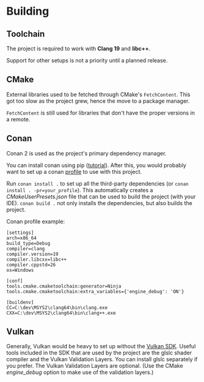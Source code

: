 # Building

## Toolchain

The project is required to work with **Clang 19** and **libc++**.

Support for other setups is not a priority until a planned release.

## CMake

External libraries used to be fetched through CMake's `FetchContent`.
This got too slow as the project grew, hence the move to a package manager.

`FetchContent` is still used for libraries that don't have the proper versions in a remote.

## Conan

Conan 2 is used as the project's primary dependency manager.

You can install conan using pip ([tutorial](https://docs.conan.io/2/installation.html)).
After this, you would probably want to set up a conan [profile](https://docs.conan.io/2/reference/config_files/profiles.html#profiles) to use with this project.

Run `conan install .` to set up all the third-party dependencies (or `conan install . -pr=your_profile`).
This automatically creates a _CMakeUserPresets.json_ file that can be used to build the project (with your IDE).
`conan build .` not only installs the dependencies, but also builds the project.

Conan profile example:

```
[settings]
arch=x86_64
build_type=Debug
compiler=clang
compiler.version=19
compiler.libcxx=libc++
compiler.cppstd=26
os=Windows

[conf]
tools.cmake.cmaketoolchain:generator=Ninja
tools.cmake.cmaketoolchain:extra_variables={'engine_debug': 'ON'}

[buildenv]
CC=C:\dev\MSYS2\clang64\bin\clang.exe
CXX=C:\dev\MSYS2\clang64\bin\clang++.exe
```

## Vulkan

Generally, Vulkan would be heavy to set up without the [Vulkan SDK](https://www.lunarg.com/vulkan-sdk/).
Useful tools included in the SDK that are used by the project are the glslc shader compiler and the Vulkan Validation Layers.
You can install glslc separately if you prefer.
The Vulkan Validation Layers are optional.
(Use the CMake _engine_debug_ option to make use of the validation layers.)
